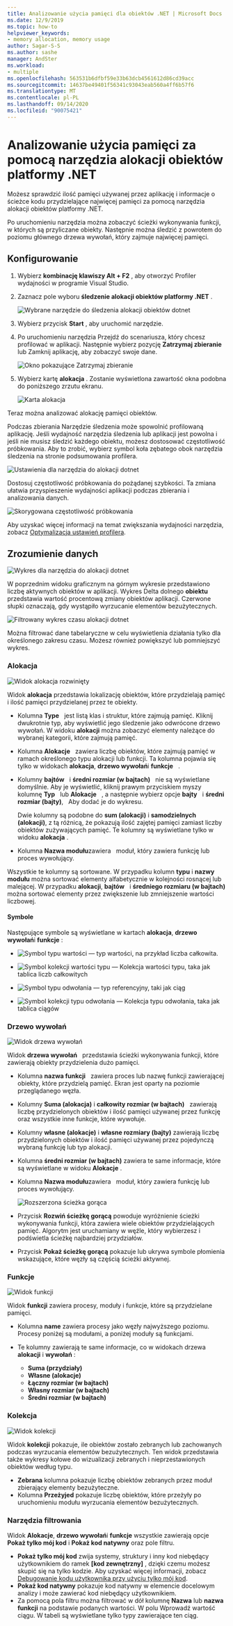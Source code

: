```yaml
---
title: Analizowanie użycia pamięci dla obiektów .NET | Microsoft Docs
ms.date: 12/9/2019
ms.topic: how-to
helpviewer_keywords:
- memory allocation, memory usage
author: Sagar-S-S
ms.author: sashe
manager: AndSter
ms.workload:
- multiple
ms.openlocfilehash: 563531b6dfbf59e33b63dcb4561612d86cd39acc
ms.sourcegitcommit: 14637be49401f56341c93043eab560a4ff6b57f6
ms.translationtype: MT
ms.contentlocale: pl-PL
ms.lasthandoff: 09/14/2020
ms.locfileid: "90075421"
---
```

# <a name="analyze-memory-usage-by-using-the-net-object-allocation-tool"></a>Analizowanie użycia pamięci za pomocą narzędzia alokacji obiektów platformy .NET

Możesz sprawdzić ilość pamięci używanej przez aplikację i informacje o ścieżce kodu przydzielające najwięcej pamięci za pomocą narzędzia alokacji obiektów platformy .NET.

Po uruchomieniu narzędzia można zobaczyć ścieżki wykonywania funkcji, w których są przyliczane obiekty. Następnie można śledzić z powrotem do poziomu głównego drzewa wywołań, który zajmuje najwięcej pamięci.

## <a name="setup"></a>Konfigurowanie

1. Wybierz **kombinację klawiszy Alt + F2** , aby otworzyć Profiler wydajności w programie Visual Studio.

1. Zaznacz pole wyboru **śledzenie alokacji obiektów platformy .NET** .

   ![Wybrane narzędzie do śledzenia alokacji obiektów dotnet](../profiling/media/dotnetalloctoolselected.png "Wybrane narzędzie do śledzenia alokacji obiektów dotnet")

1. Wybierz przycisk **Start** , aby uruchomić narzędzie.

1. Po uruchomieniu narzędzia Przejdź do scenariusza, który chcesz profilować w aplikacji. Następnie wybierz pozycję **Zatrzymaj zbieranie** lub Zamknij aplikację, aby zobaczyć swoje dane.

   ![Okno pokazujące Zatrzymaj zbieranie](../profiling/media/stopcollectionlighttheme.png "Okno pokazujące Zatrzymaj zbieranie")

1. Wybierz kartę **alokacja** . Zostanie wyświetlona zawartość okna podobna do poniższego zrzutu ekranu.

   ![Karta alokacja](../profiling/media/allocationview.png "Karta alokacja")

Teraz można analizować alokację pamięci obiektów.

Podczas zbierania Narzędzie śledzenia może spowolnić profilowaną aplikację. Jeśli wydajność narzędzia śledzenia lub aplikacji jest powolna i jeśli nie musisz śledzić każdego obiektu, możesz dostosować częstotliwość próbkowania. Aby to zrobić, wybierz symbol koła zębatego obok narzędzia śledzenia na stronie podsumowania profilera.

![Ustawienia dla narzędzia do alokacji dotnet](../profiling/media/dotnetallocsettings.png "Ustawienia dla narzędzia do alokacji dotnet")

Dostosuj częstotliwość próbkowania do pożądanej szybkości. Ta zmiana ułatwia przyspieszenie wydajności aplikacji podczas zbierania i analizowania danych.

![Skorygowana częstotliwość próbkowania](../profiling/media/adjustedsamplingratedotnetalloctool.png "Skorygowana częstotliwość próbkowania")

Aby uzyskać więcej informacji na temat zwiększania wydajności narzędzia, zobacz [Optymalizacja ustawień profilera](../profiling/optimize-profiler-settings.md).

## <a name="understand-your-data"></a>Zrozumienie danych

![Wykres dla narzędzia do alokacji dotnet](../profiling/media/graphdotnetalloc.png "Wykres dla narzędzia do alokacji dotnet")

W poprzednim widoku graficznym na górnym wykresie przedstawiono liczbę aktywnych obiektów w aplikacji. Wykres Delta dolnego **obiektu** przedstawia wartość procentową zmiany obiektów aplikacji. Czerwone słupki oznaczają, gdy wystąpiło wyrzucanie elementów bezużytecznych.

![Filtrowany wykres czasu alokacji dotnet](../profiling/media/graphdotnetalloctimefiltered.png "Filtrowany wykres czasu alokacji dotnet")

Można filtrować dane tabelaryczne w celu wyświetlenia działania tylko dla określonego zakresu czasu. Możesz również powiększyć lub pomniejszyć wykres.

### <a name="allocation"></a>Alokacja

![Widok alokacja rozwinięty](../profiling/media/allocationexpandedlight.png "Widok alokacja rozwinięty")

Widok **alokacja** przedstawia lokalizację obiektów, które przydzielają pamięć i ilość pamięci przydzielanej przez te obiekty.

- Kolumna **Type**   jest listą klas i struktur, które zajmują pamięć. Kliknij dwukrotnie typ, aby wyświetlić jego śledzenie jako odwrócone drzewo wywołań. W widoku **alokacji** można zobaczyć elementy należące do wybranej kategorii, które zajmują pamięć.

- Kolumna **Alokacje**   zawiera liczbę obiektów, które zajmują pamięć w ramach określonego typu alokacji lub funkcji. Ta kolumna pojawia się tylko w widokach **alokacja**, **drzewo wywołań**i **funkcje**   .

- Kolumny **bajtów**   i **średni rozmiar (w bajtach)**   nie są wyświetlane domyślnie. Aby je wyświetlić, kliknij prawym przyciskiem myszy kolumnę **Typ**   lub **Alokacje**   , a następnie wybierz opcje **bajty**   i **średni rozmiar (bajty)**,   Aby dodać je do wykresu. 

   Dwie kolumny są podobne do **sum (alokacji)** i **samodzielnych (alokacji)**, z tą różnicą, że pokazują ilość zajętej pamięci zamiast liczby obiektów zużywających pamięć. Te kolumny są wyświetlane tylko w widoku **alokacja** .

- Kolumna **Nazwa modułu**zawiera   moduł, który zawiera funkcję lub proces wywołujący.

Wszystkie te kolumny są sortowane. W przypadku kolumn **typu** i **nazwy modułu** można sortować elementy alfabetycznie w kolejności rosnącej lub malejącej. W przypadku **alokacji**, **bajtów**   i **średniego rozmiaru (w bajtach)** można sortować elementy przez zwiększenie lub zmniejszenie wartości liczbowej.

#### <a name="symbols"></a>Symbole

Następujące symbole są wyświetlane w kartach **alokacja**, **drzewo wywołań**i **funkcje** :

- ![Symbol typu wartości](../profiling/media/valuetypeicon.png "Symbol typu wartości") — typ wartości, na przykład liczba całkowita.

- ![Symbol kolekcji wartości typu](../profiling/media/valuetypecollectionicon.png "Symbol kolekcji wartości typu") — Kolekcja wartości typu, taka jak tablica liczb całkowitych

- ![Symbol typu odwołania](../profiling/media/referencetypeicon.png "Symbol typu odwołania") — typ referencyjny, taki jak ciąg

- ![Symbol kolekcji typu odwołania](../profiling/media/referencetypecollectionicon.png "Symbol kolekcji typu odwołania") — Kolekcja typu odwołania, taka jak tablica ciągów

### <a name="call-tree"></a>Drzewo wywołań

![Widok drzewa wywołań](../profiling/media/calltreelight.png "Widok drzewa wywołań")

Widok **drzewa wywołań**   przedstawia ścieżki wykonywania funkcji, które zawierają obiekty przydzielenia dużo pamięci.

- Kolumna **nazwa funkcji**   zawiera proces lub nazwę funkcji zawierającej obiekty, które przydzielą pamięć. Ekran jest oparty na poziomie przeglądanego węzła.
- Kolumny **Suma (alokacja)** i **całkowity rozmiar (w bajtach)**   zawierają liczbę przydzielonych obiektów i ilość pamięci używanej przez funkcję oraz wszystkie inne funkcje, które wywołuje.
- Kolumny **własne (alokacje)** i **własne rozmiary (bajty)** zawierają liczbę przydzielonych obiektów i ilość pamięci używanej przez pojedynczą wybraną funkcję lub typ alokacji.
- Kolumna **średni rozmiar (w bajtach)** zawiera te same informacje, które są wyświetlane w widoku **Alokacje** .
- Kolumna **Nazwa modułu**zawiera   moduł, który zawiera funkcję lub proces wywołujący.

   ![Rozszerzona ścieżka gorąca](../profiling/media/hotpathlight.png "Rozszerzona ścieżka gorąca")

- Przycisk **Rozwiń ścieżkę gorącą** powoduje wyróżnienie ścieżki wykonywania funkcji, która zawiera wiele obiektów przydzielających pamięć. Algorytm jest uruchamiany w węźle, który wybierzesz i podświetla ścieżkę najbardziej przydziałów.
- Przycisk **Pokaż ścieżkę gorącą** pokazuje lub ukrywa symbole płomienia wskazujące, które węzły są częścią ścieżki aktywnej.

### <a name="functions"></a>Funkcje

![Widok funkcji](../profiling/media/functionslight.png "Widok funkcji")

Widok **funkcji** zawiera procesy, moduły i funkcje, które są przydzielane pamięci.

- Kolumna **name** zawiera procesy jako węzły najwyższego poziomu. Procesy poniżej są modułami, a poniżej moduły są funkcjami.
- Te kolumny zawierają te same informacje, co w widokach drzewa **alokacji** i **wywołań** :

  - **Suma (przydziały)**
  - **Własne (alokacje)**
  - **Łączny rozmiar (w bajtach)**
  - **Własny rozmiar (w bajtach)**
  - **Średni rozmiar (w bajtach)**

### <a name="collection"></a>Kolekcja

![Widok kolekcji](../profiling/media/collectionlight.png "Widok kolekcji")

Widok **kolekcji** pokazuje, ile obiektów zostało zebranych lub zachowanych podczas wyrzucania elementów bezużytecznych. Ten widok przedstawia także wykresy kołowe do wizualizacji zebranych i nieprzestawionych obiektów według typu.

- **Zebrana** kolumna pokazuje liczbę obiektów zebranych przez moduł zbierający elementy bezużyteczne.
- Kolumna **Przeżyjed** pokazuje liczbę obiektów, które przeżyły po uruchomieniu modułu wyrzucania elementów bezużytecznych.

### <a name="filtering-tools"></a>Narzędzia filtrowania

Widok **Alokacje**, **drzewo wywołań**i **funkcje** wszystkie zawierają opcje **Pokaż tylko mój kod** i **Pokaż kod natywny** oraz pole filtru.

- **Pokaż tylko mój kod** zwija systemy, struktury i inny kod niebędący użytkownikiem do ramek **[kod zewnętrzny]** , dzięki czemu możesz skupić się na tylko kodzie. Aby uzyskać więcej informacji, zobacz [Debugowanie kodu użytkownika przy użyciu tylko mój kod](../debugger/just-my-code.md).
- **Pokaż kod natywny** pokazuje kod natywny w elemencie docelowym analizy i może zawierać kod niebędący użytkownikiem.
- Za pomocą pola filtru można filtrować w dół kolumnę **Nazwa** lub **nazwa funkcji** na podstawie podanych wartości. W polu Wprowadź wartość ciągu. W tabeli są wyświetlane tylko typy zawierające ten ciąg.
